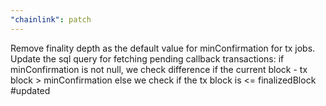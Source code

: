 ```yaml
---
"chainlink": patch
---
```


Remove finality depth as the default value for minConfirmation for tx jobs. 
Update the sql query for fetching pending callback transactions:
if minConfirmation is not null, we check difference if the current block - tx block > minConfirmation
else we check if the tx block is <= finalizedBlock 
#updated
